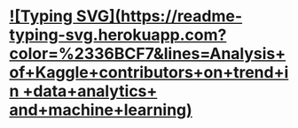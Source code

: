 # [![Typing SVG](https://readme-typing-svg.herokuapp.com?color=%2336BCF7&lines=Analysis+of+Kaggle+contributors+on+trend+in +data+analytics+ and+machine+learning)](https://git.io/typing-svg)
